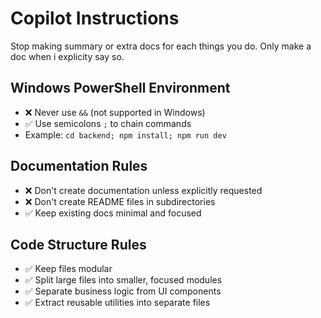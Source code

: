 # Copilot Instructions

Stop making summary or extra docs for each things you do. Only make a doc when i explicity say so.
## Windows PowerShell Environment
- ❌ Never use `&&` (not supported in Windows)
- ✅ Use semicolons `;` to chain commands
- Example: `cd backend; npm install; npm run dev`

## Documentation Rules
- ❌ Don't create documentation unless explicitly requested
- ❌ Don't create README files in subdirectories
- ✅ Keep existing docs minimal and focused

## Code Structure Rules
- ✅ Keep files modular 
- ✅ Split large files into smaller, focused modules
- ✅ Separate business logic from UI components
- ✅ Extract reusable utilities into separate files